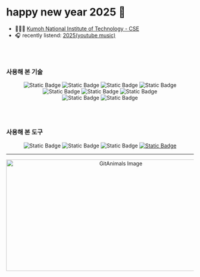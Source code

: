 # happy new year 2025 🎊


<!-- 🎶 👨🏻‍💻 🎧📈🌍📚🌟🎨💡🚀👉🏻👯🔭🤔😄📫💬⚡ -->


- 👨🏻‍💻 [Kumoh National Institute of Technology - CSE](https://cs.kumoh.ac.kr/cs/index.do)
- 🎧 recently listend: [2025(youtube music)](https://music.youtube.com/playlist?list=PLJDZLbfUaeXYriYPF2anBIvLSPqaXoUQv&si=hc1W1NI1tOo-Dv8Y)

<br />
<br />
  
### 사용해 본 기술
<p align="center">
  <img alt="Static Badge" src="https://img.shields.io/badge/Java-red?style=for-the-badge&logo=java&logoColor=white">
  <img alt="Static Badge" src="https://img.shields.io/badge/SpringBoot-green?style=for-the-badge&logo=Spring%20Boot&logoColor=white">
  <img alt="Static Badge" src="https://img.shields.io/badge/python-blue?style=for-the-badge&logo=python&logoColor=white">
  <img alt="Static Badge" src="https://img.shields.io/badge/langchain-003545?style=for-the-badge&logo=langchain&logoColor=white">
  <br />
  <img alt="Static Badge" src="https://img.shields.io/badge/Redis-purple?style=for-the-badge&logo=Redis&logoColor=white">
  <img alt="Static Badge" src="https://img.shields.io/badge/mysql-skyblue?style=for-the-badge&logo=mysql&logoColor=white">
  <img alt="Static Badge" src="https://img.shields.io/badge/MongoDB-green?style=for-the-badge&logo=MongoDB&logoColor=white">
  <br />
  <img alt="Static Badge" src="https://img.shields.io/badge/Docker-skyblue?style=for-the-badge&logo=Docker&logoColor=white">
  
  <img alt="Static Badge" src="https://img.shields.io/badge/GCP-gray?style=for-the-badge&logo=Google%20Cloud&logoColor=white">
  

</p>

<br />
<br />
  
### 사용해 본 도구
<p align="center">
  <img alt="Static Badge" src="https://img.shields.io/badge/GIT-gray?style=for-the-badge&logo=Git&logoColor=white">
  <img alt="Static Badge" src="https://img.shields.io/badge/github-gray?style=for-the-badge&logo=github&logoColor=white">
  <img alt="Static Badge" src="https://img.shields.io/badge/notion-white?style=for-the-badge&logo=notion&logoColor=black&logoSize=auto&color=%23f1e5b5">
  <a href="https://obsidian.md/" target="_blank">
      <img alt="Static Badge" src="https://img.shields.io/badge/obsidian-lightgray?style=for-the-badge&logo=Obsidian&logoColor=purple">
  </a>

</p>

---

<p align="center">
  <a href="https://github.com/devxb/gitanimals">
    <img
      src="https://render.gitanimals.org/farms/taek105"
      width="600"
      height="300"
      alt="GitAnimals Image"
    />
  </a>
</p>

